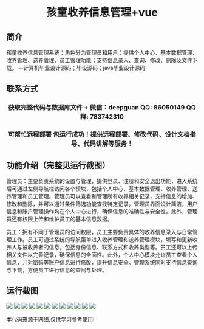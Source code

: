 <p><h1 align="center">孩童收养信息管理+vue</h1></p>

## 简介
孩童收养信息管理系统：角色分为管理员和用户；提供个人中心、基本数据管理、收养管理、送养管理、员工管理功能；支持信息录入、查询、修改、删除及文件下载。    --计算机毕业设计源码；毕设源码；java毕业设计源码


## 联系方式
<p><h3 align="center">获取完整代码与数据库文件 + 微信：deepguan QQ: 86050149 QQ群: 783742310</h3></p>
<p><h3 align="center">可帮忙远程部署 包运行成功！提供远程部署、修改代码、设计文档指导、代码讲解等服务！</h3></p>

## 功能介绍（完整见运行截图）
管理员：主要负责系统的设置与管理，提供登录、注册和安全退出功能，进入系统后可通过左侧导航栏访问各个模块，包括个人中心、基本数据管理、收养管理、送养管理和员工管理。管理员可以查看和管理所有收养相关记录，支持信息的增加、修改和删除，并可以通过条件筛选功能查找特定记录。管理员界面设计简洁，用户信息和账户管理操作均在个人中心进行，确保信息的准确性与安全性。此外，管理员还有权限上传和维护员工的基本信息数据。

员工：拥有不同于管理员的访问权限，员工主要负责具体的收养信息录入与日常管理工作。员工可通过系统的导航菜单进入收养管理和送养管理模块，填写和更新收养人与被收养者的信息，包括身份信息、联系方式和收养类型等。员工还可以上传相关文件以完善记录，确保信息的全面性。此外，个人中心模块允许员工查看个人信息，并对密码等账户信息进行修改，提升信息安全。管理系统同时支持信息查询与下载，方便员工进行信息的查阅与处理。


## 运行截图
![](https://bs-1329754181.cos.ap-shanghai.myqcloud.com/ssm/ChildAdoptionInfoManagement/img/001.jpg)
![](https://bs-1329754181.cos.ap-shanghai.myqcloud.com/ssm/ChildAdoptionInfoManagement/img/002.jpg)
![](https://bs-1329754181.cos.ap-shanghai.myqcloud.com/ssm/ChildAdoptionInfoManagement/img/003.jpg)
![](https://bs-1329754181.cos.ap-shanghai.myqcloud.com/ssm/ChildAdoptionInfoManagement/img/004.jpg)
![](https://bs-1329754181.cos.ap-shanghai.myqcloud.com/ssm/ChildAdoptionInfoManagement/img/005.jpg)
![](https://bs-1329754181.cos.ap-shanghai.myqcloud.com/ssm/ChildAdoptionInfoManagement/img/006.jpg)
![](https://bs-1329754181.cos.ap-shanghai.myqcloud.com/ssm/ChildAdoptionInfoManagement/img/007.jpg)
![](https://bs-1329754181.cos.ap-shanghai.myqcloud.com/ssm/ChildAdoptionInfoManagement/img/008.jpg)
![](https://bs-1329754181.cos.ap-shanghai.myqcloud.com/ssm/ChildAdoptionInfoManagement/img/009.jpg)
![](https://bs-1329754181.cos.ap-shanghai.myqcloud.com/ssm/ChildAdoptionInfoManagement/img/010.jpg)
![](https://bs-1329754181.cos.ap-shanghai.myqcloud.com/ssm/ChildAdoptionInfoManagement/img/011.jpg)
![](https://bs-1329754181.cos.ap-shanghai.myqcloud.com/ssm/ChildAdoptionInfoManagement/img/012.jpg)

<p>本代码来源于网络,仅供学习参考使用!</p>
